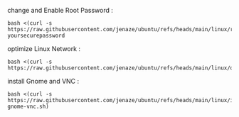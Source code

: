 change and Enable Root Password :

```
bash <(curl -s https://raw.githubusercontent.com/jenaze/ubuntu/refs/heads/main/linux/rootlogin.sh) yoursecurepassword
```

optimize Linux Network :

```
bash <(curl -s https://raw.githubusercontent.com/jenaze/ubuntu/refs/heads/main/linux/optimize.sh)
```

install Gnome and VNC :

```
bash <(curl -s https://raw.githubusercontent.com/jenaze/ubuntu/refs/heads/main/linux/install-gnome-vnc.sh)
```
